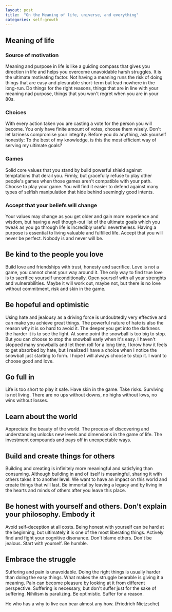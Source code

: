 ```yaml
---
layout: post
title:  "On the Meaning of life, universe, and everything"
categories: self-growth
---
```

## Meaning of life
### Source of motivation
Meaning and purpose in life is like a guiding compass that gives you direction in life and helps you overcome unavoidable harsh struggles. It is the ultimate motivating factor. Not having a meaning runs the risk of doing things that are easy and plesurable short-term but lead nowhere in the long-run. Do things for the right reasons, things that are in line with your meaning nad purpose, things that you won't regret when you are in your 80s.

### Choices
With every action taken you are casting a vote for the person you will become. You only have finite amount of votes, choose them wisely. Don't let laziness compromise your integrity. Before you do anything, ask yourself honestly: To the best of my knowledge, is this the most efficient way of serving my ultimate goals?

### Games
Solid core values that you stand by build powerful shield against temptations that derail you. Firmly, but gracefully refuse to play other people's games when those games aren't compatible with your path. Choose to play your game. You will find it easier to defend against many types of selfish manipulation that hide behind seemingly good intents.

### Accept that your beliefs will change
Your values may change as you get older and gain more experience and wisdom, but having a well though-out list of the ultimate goals which you tweak as you go through life is incredibly useful nevertheless. Having a purpose is essential to living valuable and fulfilled life. Accept that you will never be perfect. Nobody is and never will be.


## Be kind to the people you love
Build love and friendships with trust, honesty and sacrifice. Love is not a game, you cannot cheat your way around it. The only way to find true love is to sacrifice yourself unconditionally. Open yourself with all your strenghts and vulnerabilities. Maybe it will work out, maybe not, but there is no love without commitment, risk and skin in the game.


## Be hopeful and optimistic
Using hate and jealousy as a driving force is undoubtedly very effective and can make you achieve great things. The powerful nature of hate is also the reason why it is so hard to avoid it. The deeper you get into the darkness the harder it is to see the light. At some point the snowball is too big to stop. But you can choose to stop the snowball early when it's easy. I haven't stopped many snowballs and let them roll for a long time, I know how it feels to get absorbed by hate, but I realized I have a choice when I notice the snowball just starting to form. I hope I will always choose to stop it. I want to choose good and love.


## Go full in
Life is too short to play it safe. Have skin in the game. Take risks. Surviving is not living. There are no ups without downs, no highs without lows, no wins without losses.

## Learn about the world
Appreciate the beauty of the world. The process of discovering and understanding unlocks new levels and dimensions in the game of life. The investment compounds and pays off in unexpectable ways. 

## Build and create things for others
Building and creating is infinitely more meaningful and satisfying than consuming. Although building in and of itself is meaningful, sharing it with others takes it to another level. We want to have an impact on this world and create things that will last. Be immortal by leaving a legacy and by living in the hearts and minds of others after you leave this place.

## Be honest with yourself and others. Don't explain your philosophy. Embody it
Avoid self-deception at all costs. Being honest with yourself can be hard at the beginning, but ultimately it is one of the most liberating things. Actively find and fight your cognitive disonance. Don't blame others. Don't be jealous.  Start with yourself. Be humble.

## Embrace the struggle
Suffering and pain is unavoidable. Doing the right things is usually harder than doing the easy things. What makes the struggle bearable is giving it a meaning. Pain can become pleasure by looking at it from different perspective. Suffering is necessary, but don't suffer just for the sake of suffering. Nihilism is paralizing. Be optimistic. Suffer for a reason.


He who has a why to live can bear almost any how. (Friedrich Nietzsche)
